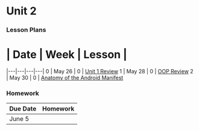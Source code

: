 # Unit 2

### Lesson Plans

 # |  Date | Week | Lesson |
|---|---|---|---|
0 | May 26 | 0 | [Unit 1 Review](lessons/0_Review.md)
1 | May 28 | 0 | [OOP Review](lessons/1_OOP-Review.md)
2 | May 30 | 0 | [Anatomy of the Android Manifest](lessons/2_Anatomy-Manifest.md)

### Homework

| Due Date | Homework|
|--- |---|
|June 5 | |
